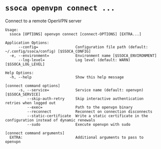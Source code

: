 # `ssoca openvpn connect ...`

Connect to a remote OpenVPN server

    Usage:
      ssoca [OPTIONS] openvpn connect [connect-OPTIONS] [EXTRA...]
    
    Application Options:
          --config=                 Configuration file path (default: ~/.config/ssoca/config) [$SSOCA_CONFIG]
      -e, --environment=            Environment name [$SSOCA_ENVIRONMENT]
          --log-level=              Log level (default: WARN) [$SSOCA_LOG_LEVEL]
    
    Help Options:
      -h, --help                    Show this help message
    
    [connect command options]
          -s, --service=            Service name (default: openvpn) [$SSOCA_SERVICE]
              --skip-auth-retry     Skip interactive authentication retries when logged out
              --exec=               Path to the openvpn binary
              --reconnect           Reconnect on connection disconnects
              --static-certificate  Write a static certificate in the configuration instead of dynamic renewals
              --sudo                Execute openvpn with sudo
    
    [connect command arguments]
      EXTRA:                        Additional arguments to pass to openvpn
    
